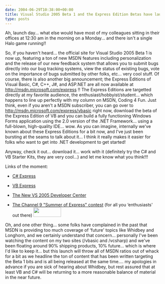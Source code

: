 ```yaml
---
date: 2004-06-29T10:38:00+00:00
title: Visual Studio 2005 Beta 1 and the Express Edition Betas have launched&#8230;
type: posts
---
```

Ah, launch day... what else would have most of my colleagues sitting in their offices at 12:30 am in the morning on a Monday... and there isn't a single Halo game running!!

So, if you haven't heard... the official site for Visual Studio 2005 Beta 1 is now up, featuring a ton of new MSDN features including personalization and the release of our new feedback system that allows you to submit bugs directly into our bug tracking systems, view the status of existing bugs, vote on the importance of bugs submitted by other folks, etc... very cool stuff. Of course, there is also another big announcement; the Express Editions of Visual Basic, C#, C++, J#, and ASP.NET are all now available at <http://msdn.microsoft.com/express> !! The Express Editions are targetted directly at my favorite audience, the enthusiast/hobbyist/student... which happens to line up perfectly with my column on MSDN, Coding 4 Fun. Just think, even if you aren't a MSDN subscriber, you can go over to <http://msdn.microsoft.com/express/vbasic> right now, download the beta of the Express Edition of VB and you can build a fully functioning Windows Forms application using the 2.0 version of the .NET Framework... using a full-blown, high-quality IDE... wow. As you can imagine, internally we've known about these Express Editions for a bit now, and I've just been bursting at the seams to talk about it... I think it really makes it easier for folks who want to get into .NET development to get started!

Anyway, check it out... download it... work with it (definitely try the C# and VB Starter Kits, they are very cool...) and let me know what you think!!!

Links of the moment:

  * [C# Express](http://lab.msdn.microsoft.com/express/vcsharp)
  * [VB Express](http://lab.msdn.microsoft.com/express/vbasic)
  * [The New VS 2005 Developer Center](http://lab.msdn.microsoft.com/vs2005)
  * [The Channel 9 "Summer of Express" contest](http://channel9.msdn.com/express) (for all you &#8216;enthusiasts' out there)
    [<img height="31" src="http://msdn.microsoft.com/events/graphics/channel9/contesticon.gif" width="90" border="0" />](http://channel9.msdn.com/express)</li> </ul>

    Oh, and one other thing... some folks have complained in the past that MSDN is providing too much coverage of &#8216;future' topics like Whidbey and Longhorn, and we certainly understand that concern... personally I've been watching the content on my two sites (/vbasic and /vcsharp) and we've been floating around 90% shipping products, 10% future... which is where I'd like to keep it... but this launch will throw all of MSDN ratios out of whack for a bit as we headline the ton of content that has been written targeting the Beta 1 bits and is all being released at the same time.... my apologies in advance if you are sick of hearing about Whidbey, but rest assured that at least VB and C# will be returning to a more reasonable balance of material in the near future.
